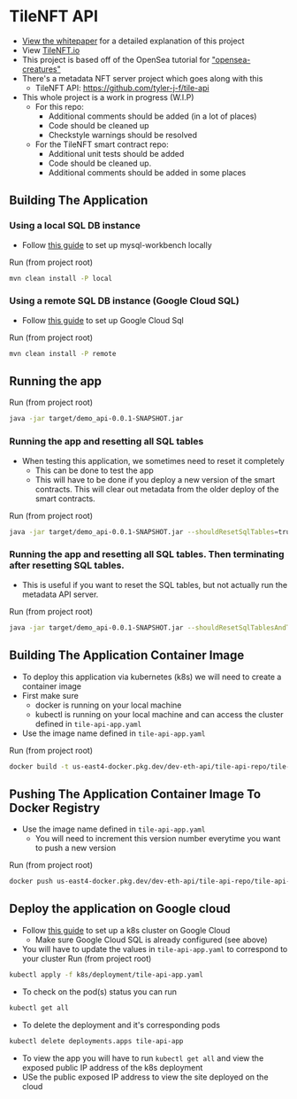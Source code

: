 # TileNFT API
* [View the whitepaper](https://docs.google.com/document/d/1dUbI74EY_JYr42cpUB3k2hbykZwzWkBXsK0cf8wo1zM/edit?usp=sharing) for a detailed explanation of this project 
* View [TileNFT.io](http://tilenft.io/)
* This project is based off of the OpenSea tutorial for ["opensea-creatures"](https://github.com/ProjectOpenSea/opensea-creatures)
* There's a metadata NFT server project which goes along with this
    * TileNFT API: https://github.com/tyler-j-f/tile-api
* This whole project is a work in progress (W.I.P)
    * For this repo:
      * Additional comments should be added (in a lot of places)
      * Code should be cleaned up
      * Checkstyle warnings should be resolved
    * For the TileNFT smart contract repo:
        * Additional unit tests should be added
        * Code should be cleaned up.
        * Additional comments should be added in some places

## Building The Application
### Using a local SQL DB instance
* Follow [this guide](https://docs.oracle.com/cd/E19078-01/mysql/mysql-workbench/wb-getting-started-tutorial.html) to set up mysql-workbench locally

Run (from project root)
```bash
mvn clean install -P local
```
### Using a remote SQL DB instance (Google Cloud SQL)
* Follow [this guide](https://cloud.google.com/sql/docs/mysql/quickstart) to set up Google Cloud Sql

Run (from project root)
```bash
mvn clean install -P remote
```

## Running the app

Run (from project root)
```bash
java -jar target/demo_api-0.0.1-SNAPSHOT.jar
```
### Running the app and resetting all SQL tables
* When testing this application, we sometimes need to reset it completely
  * This can be done to test the app
  * This will have to be done if you deploy a new version of the smart contracts. This will clear out metadata from the older deploy of the smart contracts.

Run (from project root)
```bash
java -jar target/demo_api-0.0.1-SNAPSHOT.jar --shouldResetSqlTables=true
```
### Running the app and resetting all SQL tables. Then terminating after resetting SQL tables.
* This is useful if you want to reset the SQL tables, but not actually run the metadata API server.

Run (from project root)
```bash
java -jar target/demo_api-0.0.1-SNAPSHOT.jar --shouldResetSqlTablesAndTerminateScheduler=true
```
## Building The Application Container Image
* To deploy this application via kubernetes (k8s)  we will need to create a container image
* First make sure
  * docker is running on your local machine
  * kubectl is running on your local machine and can access the cluster defined in `tile-api-app.yaml`
* Use the image name defined in `tile-api-app.yaml`

Run (from project root)
```bash
docker build -t us-east4-docker.pkg.dev/dev-eth-api/tile-api-repo/tile-api-app:v1.0.26 .
```
## Pushing The Application Container Image To Docker Registry
* Use the image name defined in `tile-api-app.yaml`
  * You will need to increment this version number everytime you want to push a new version

Run (from project root)
```bash
docker push us-east4-docker.pkg.dev/dev-eth-api/tile-api-repo/tile-api-app:v1.0.26
```
## Deploy the application on Google cloud
* Follow [this guide](https://cloud.google.com/kubernetes-engine/docs/quickstart) to set up a k8s cluster on Google Cloud
  * Make sure Google Cloud SQL is already configured (see above)
* You will have to update the values in `tile-api-app.yaml` to correspond to your cluster
Run (from project root)
```bash
kubectl apply -f k8s/deployment/tile-api-app.yaml
```
* To check on the pod(s) status you can run
```bash
kubectl get all
```
* To delete the deployment and it's corresponding pods
```bash
kubectl delete deployments.apps tile-api-app
```
* To view the app you will have to run `kubectl get all`  and view the exposed public IP address of the k8s deployment
* USe the public exposed IP address to view the site deployed on the cloud


